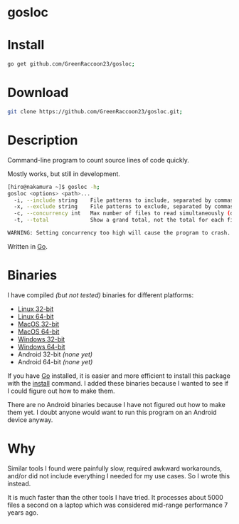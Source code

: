 # gosloc

# Install

```bash
go get github.com/GreenRaccoon23/gosloc;

```
# Download

```bash
git clone https://github.com/GreenRaccoon23/gosloc.git;
```

# Description

Command-line program to count source lines of code quickly.

Mostly works, but still in development.

```bash
[hiro@nakamura ~]$ gosloc -h;
gosloc <options> <path>...
  -i, --include string    File patterns to include, separated by commas
  -x, --exclude string    File patterns to exclude, separated by commas
  -c, --concurrency int   Max number of files to read simultaneously (default 1)
  -t, --total             Show a grand total, not the total for each file

WARNING: Setting concurrency too high will cause the program to crash.
```

Written in [Go](https://golang.org/).

# Binaries

I have compiled *(but not tested)* binaries for different platforms:

- [Linux 32-bit](./bin/linux_32/gosloc)
- [Linux 64-bit](./bin/linux_64/gosloc)
- [MacOS 32-bit](./bin/darwin_32/gosloc)
- [MacOS 64-bit](./bin/darwin_64/gosloc)
- [Windows 32-bit](./bin/windows_32/gosloc)
- [Windows 64-bit](./bin/windows_64/gosloc)
- Android 32-bit *(none yet)*
- Android 64-bit *(none yet)*

If you have [Go](https://golang.org/dl/) installed, it is easier and more efficient to install this package with the [install](#install) command. I added these binaries because I wanted to see if I could figure out how to make them.

There are no Android binaries because I have not figured out how to make them yet. I doubt anyone would want to run this program on an Android device anyway.

# Why

Similar tools I found were painfully slow, required awkward workarounds, and/or did not include everything I needed for my use cases. So I wrote this instead.

It is much faster than the other tools I have tried. It processes about 5000 files a second on a laptop which was considered mid-range performance 7 years ago.

